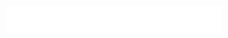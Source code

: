 <h1 align="center">
  <img src="https://raw.githubusercontent.com/md3xr/md3xr/main/hello.svg" alt="Hello, I am md3xr!" />
</h1>
